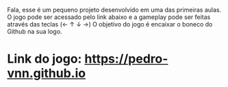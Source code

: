 Fala, esse é um pequeno projeto desenvolvido em uma das primeiras aulas.
O jogo pode ser acessado pelo link abaixo e a gameplay pode ser feitas através das teclas (← ↑ ↓ →)
O objetivo do jogo é encaixar o boneco do Github na sua logo.
# Link do jogo: https://pedro-vnn.github.io
